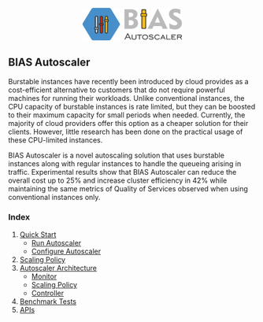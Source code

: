 <p align="center"><img src="/docs/img/BIAS_logo.png" height="40%" width="40%"> </p>

## BIAS Autoscaler
Burstable instances have recently been introduced by cloud provides as a
cost-efficient alternative to customers that do not require powerful machines
for running their workloads. Unlike conventional instances, the CPU capacity
of burstable instances is rate limited, but they can be boosted to their maximum
capacity for small periods when needed. Currently, the majority of cloud providers
offer this option as a cheaper solution for their clients. However, little research
has been done on the practical usage of these CPU-limited instances. 

BIAS Autoscaler is a novel autoscaling solution that uses burstable 
instances along with regular instances to handle the queueing arising in traffic. 
Experimental results show that BIAS Autoscaler 
can reduce the overall cost up to 25% and increase cluster efficiency in 
42% while maintaining the same metrics of Quality of Services observed when
 using conventional instances only.

### Index

1. [Quick Start](src/1-quick-start.md)
   - [Run Autoscaler](src/1-1-run.md)
   - [Configure Autoscaler](src/1-2-configure.md)
2. [Scaling Policy](src/2-scaling-policy.md)
3. [Autoscaler Architecture](src/3-architecture.md)
   - [Monitor](src/3-1-monitor.md)
   - [Scaling Policy](src/3-2-scaling-policy.md)
   - [Controller](src/3-3-controller.md)
4. [Benchmark Tests](src/4-benchmark-tests.md)
5. [APIs](src/5-apis.md)
